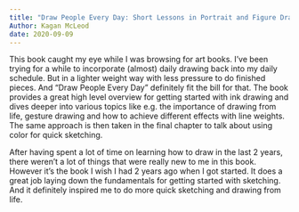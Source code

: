 ```yaml
---
title: "Draw People Every Day: Short Lessons in Portrait and Figure Drawing Using Ink and Color"
Author: Kagan McLeod
date: 2020-09-09
---
```


This book caught my eye while I was browsing for art books. I’ve been trying
for a while to incorporate (almost) daily drawing back into my daily schedule.
But in a lighter weight way with less pressure to do finished pieces. And “Draw
People Every Day” definitely fit the bill for that. The book provides a great
high level overview for getting started with ink drawing and dives deeper into
various topics like e.g. the importance of drawing from life, gesture drawing
and how to achieve different effects with line weights. The same approach is
then taken in the final chapter to talk about using color for quick sketching.

After having spent a lot of time on learning how to draw in the last 2 years,
there weren’t a lot of things that were really new to me in this book. However
it’s the book I wish I had 2 years ago when I got started. It does a great job
laying down the fundamentals for getting started with sketching. And it
definitely inspired me to do more quick sketching and drawing from life.
